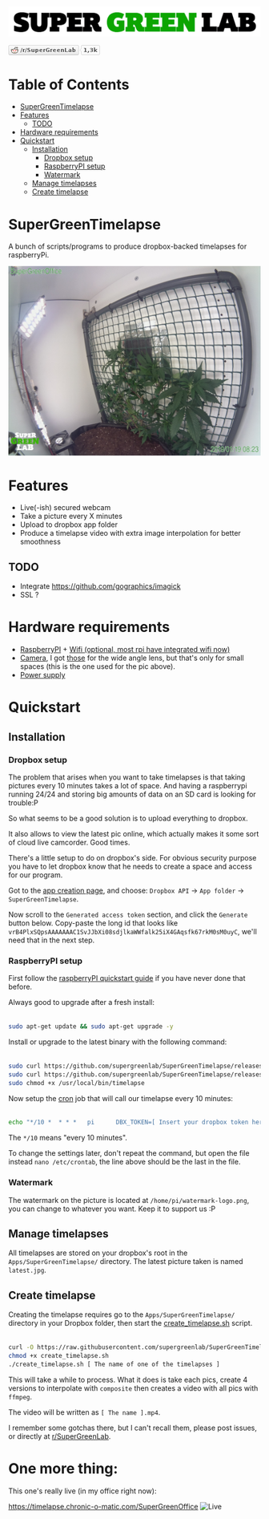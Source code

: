 ![SuperGreenLab](assets/sgl.png?raw=true "SuperGreenLab")

[![SuperGreenLab](assets/reddit-button.png?raw=true "SuperGreenLab")](https://www.reddit.com/r/SuperGreenLab)

Table of Contents
=================

   * [SuperGreenTimelapse](#supergreentimelapse)
   * [Features](#features)
      * [TODO](#todo)
   * [Hardware requirements](#hardware-requirements)
   * [Quickstart](#quickstart)
      * [Installation](#installation)
         * [Dropbox setup](#dropbox-setup)
         * [RaspberryPI setup](#raspberrypi-setup)
         * [Watermark](#watermark)
      * [Manage timelapses](#manage-timelapses)
      * [Create timelapse](#create-timelapse)

# SuperGreenTimelapse

A bunch of scripts/programs to produce dropbox-backed timelapses for raspberryPi.

![Example](assets/example.jpg?raw=true "Example")

# Features

- Live(-ish) secured webcam
- Take a picture every X minutes
- Upload to dropbox app folder
- Produce a timelapse video with extra image interpolation for better smoothness

## TODO

- Integrate https://github.com/gographics/imagick
- SSL ?

# Hardware requirements

- [RaspberryPI](https://www.raspberrypi.org/products/) + [Wifi (optional, most rpi have integrated wifi now)](https://www.raspberrypi.org/products/raspberry-pi-usb-wifi-dongle/)
- [Camera](https://www.raspberrypi.org/products/camera-module-v2/), I got [those](https://www.amazon.com/SainSmart-Fish-Eye-Camera-Raspberry-Arduino/dp/B00N1YJKFS) for the wide angle lens, but that's only for small spaces (this is the one used for the pic above).
- [Power supply](https://www.raspberrypi.org/products/raspberry-pi-universal-power-supply/)

# Quickstart

## Installation

### Dropbox setup

The problem that arises when you want to take timelapses is that taking pictures every 10 minutes takes a lot of space.
And having a raspberrypi running 24/24 and storing big amounts of data on an SD card is looking for trouble:P

So what seems to be a good solution is to upload everything to dropbox.

It also allows to view the latest pic online, which actually makes it some sort of cloud live camcorder. Good times.

There's a little setup to do on dropbox's side. For obvious security purpose you have to let dropbox know that he needs to create a space and access for our program.

Got to the [app creation page](https://www.dropbox.com/developers/apps/create), and choose: `Dropbox API` -> `App folder` -> `SuperGreenTimelapse`.

Now scroll to the `Generated access token` section, and click the `Generate` button below. Copy-paste the long id that looks like `vrB4PlxSQpsAAAAAAAC1SvJJbXi08sdjlkaWWfalk25iX4GAqsfk67rkM0sM0uyC`, we'll need that in the next step.

### RaspberryPI setup

First follow the [raspberryPI quickstart guide](https://www.raspberrypi.org/learning/software-guide/quickstart/) if you have never done that before.

Always good to upgrade after a fresh install:
```sh

sudo apt-get update && sudo apt-get upgrade -y

```

Install or upgrade to the latest binary with the following command:

```sh

sudo curl https://github.com/supergreenlab/SuperGreenTimelapse/releases/download/PreRelease/timelapse -o /usr/local/bin/timelapse
sudo curl https://github.com/supergreenlab/SuperGreenTimelapse/releases/download/PreRelease/watermark-logo.png -o /home/pi/watermark-logo.png
sudo chmod +x /usr/local/bin/timelapse

```

Now setup the [cron](https://en.wikipedia.org/wiki/Cron) job that will call our timelapse every 10 minutes:

```sh

echo "*/10 *  * * *   pi      DBX_TOKEN=[ Insert your dropbox token here ] NAME=[ Insert a name here ] /usr/local/bin/timelapse 2>&1" >> /etc/crontab

```

The `*/10` means "every 10 minutes".

To change the settings later, don't repeat the command, but open the file instead `nano /etc/crontab`, the line above should be the last in the file.

### Watermark

The watermark on the picture is located at `/home/pi/watermark-logo.png`, you can change to whatever you want. Keep it to support us :P

## Manage timelapses

All timelapses are stored on your dropbox's root in the `Apps/SuperGreenTimelapse/` directory.
The latest picture taken is named `latest.jpg`.

## Create timelapse

Creating the timelapse requires go to the `Apps/SuperGreenTimelapse/` directory in your Dropbox folder, then start the [create_timelapse.sh](https://raw.githubusercontent.com/supergreenlab/SuperGreenTimelapse/master/create_timelapse.sh) script.

```sh

curl -O https://raw.githubusercontent.com/supergreenlab/SuperGreenTimelapse/master/create_timelapse.sh
chmod +x create_timelapse.sh
./create_timelapse.sh [ The name of one of the timelapses ]

```

This will take a while to process. What it does is take each pics, create 4 versions to interpolate with `composite` then creates a video with all pics with `ffmpeg`.

The video will be written as `[ The name ].mp4`.

I remember some gotchas there, but I can't recall them, please post issues, or directly at [r/SuperGreenLab](https://www.reddit.com/r/SuperGreenLab).

# One more thing:

This one's really live (in my office right now):

https://timelapse.chronic-o-matic.com/SuperGreenOffice
![Live](https://timelapse.chronic-o-matic.com/SuperGreenOffice "Live")
